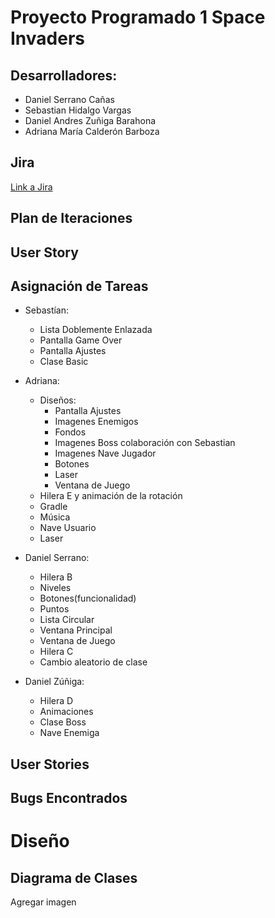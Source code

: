 # Proyecto Programado 1 Space Invaders
## Desarrolladores:
- Daniel Serrano Cañas
- Sebastian Hidalgo Vargas
- Daniel Andres Zuñiga Barahona
- Adriana María Calderón Barboza

## Jira
[Link a Jira](https://projprog1spaceinvaders.atlassian.net/jira/software/projects/SPAC/boards/1)

## Plan de Iteraciones

## User Story

## Asignación de Tareas
- Sebastían:
  - Lista Doblemente Enlazada
  - Pantalla Game Over
  - Pantalla Ajustes
  - Clase Basic
  
- Adriana:
  - Diseños:
    - Pantalla Ajustes
    - Imagenes Enemigos
    - Fondos
    - Imagenes Boss colaboración con Sebastian
    - Imagenes Nave Jugador
    - Botones
    - Laser
    - Ventana de Juego
  - Hilera E y animación de la rotación
  - Gradle
  - Música
  - Nave Usuario
  - Laser

- Daniel Serrano:
  - Hilera B
  - Niveles
  - Botones(funcionalidad)
  - Puntos
  - Lista Circular
  - Ventana Principal
  - Ventana de Juego
  - Hilera C
  - Cambio aleatorio de clase

- Daniel Zúñiga:
  - Hilera D
  - Animaciones
  - Clase Boss
  - Nave Enemiga

## User Stories

## Bugs Encontrados

# Diseño
## Diagrama de Clases
Agregar imagen
